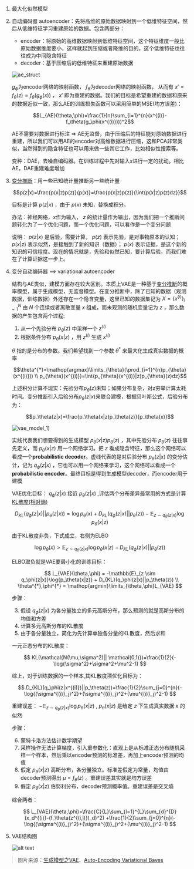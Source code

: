 1. 最大化似然模型
2. 自动编码器 autoencoder：先将高维的原始数据映射到一个低维特征空间，然后从低维特征学习重建原始的数据。包含两部分：

    - encoder：将原始的高维数据映射到低维特征空间，这个特征维度一般比原始数据维度要小，这样就起到压缩或者降维的目的，这个低维特征也往往成为中间隐含特征
    - decoder：基于压缩后的低维特征来重建原始数据

    ![ae_struct](https://cdn.jsdelivr.net/gh/keshuigu/images@main/imgs/ae_strcut.png)

    $g_\phi$为encoder网络的映射函数， $f_\theta$为decoder网络的映射函数， 从而有 $x'=f_\theta(z)=f_\theta(g_\phi(x))$ ， $x'$ 即为重建的数据。我们的目标是希望重建的数据和原来的数据近似一致，那么AE的训练损失函数可以采用简单的MSE(均方误差)：

    $$L_{AE}(\theta,\phi)=\frac{1}{n}\sum_{i=1}^{n}(x^{(i)}-f_\theta(g_\phi(x^{(i)})))^2$$

    AE不需要对数据进行标注 => AE无监督，由于压缩后的特征能对原始数据进行重建，所以我们可以用AE的encoder对高维数据进行压缩，这和PCA非常类似，当然得到的隐含特征也可以用来做一些其它工作，比如相似性搜索等。

    变种：DAE，去噪自编码器。在训练过程中先对输入$x$进行一定的扰动。相比AE，DAE重建难度增加
3. [变分推断](https://zhuanlan.zhihu.com/p/118377754)：用一些已知统计量推断另一些统计量

    $$p(z|x)=\frac{p(x|z)p(z)}{p(x)}=\frac{p(x|z)p(z)}{\int{p(x|z)p(z)dz}}$$

    目标是计算 $p(z|x)$ ，由于 $p(x)$ 未知，替换成积分。

    办法：神经网络，$x$作为输入， $z$ 的统计量作为输出，因为我们把一个推断问题转化为了一个优化问题，而一个优化问题，可以看作是一个变分问题

    说明： $p(z|x)$ 是后验，需要计算， $p(z)$ 表示先验，是对事物原本的认知； $p(x|z)$ 表示似然，是接触到了新的知识（数据）； $p(x)$ 表示证据，是这个新的知识的可信程度。现在的情况就是，先验和似然已知，要计算后验，而我们难在了计算证据这一步上。

4. 变分自动编码器 ==> variational autoencoder

    结构与AE类似，建模方面存在较大区别。本质上VAE是一种基于[变分推断](https://zhuanlan.zhihu.com/p/118377754)的概率模型，属于生成模型，无监督模型。在变分推断中，除了已知的数据（观测数据，训练数据）外还存在一个隐含变量，这里已知的数据集记为 $X=\{x^{(i)}\}_{i=1}^{N}$ 由 $N$ 个连续或者离散变量 $x$ 组成，而未观测的随机变量记为 $z$ ，那么数据的产生包含两个过程:

    1. 从一个先验分布 $p_\theta(z)$ 中采样一个 $z^{(i)}$
    2. 根据条件分布 $p_\theta(x|z)$ ，用 $z^{(i)}$ 生成 $x^{(i)}$

    $\theta$ 指的是分布的参数。我们希望找到一个参数
     $\theta^{*}$ 来最大化生成真实数据的概率

    $$\theta^{*}=\mathop{argmax}\limits_{\theta}(\prod_{i=1}^{n}p_{\theta}(x^{(i)})) \\ p_{\theta}(x^{(i)})=\int{p_{\theta}(x^{(i)}|z)p_{\theta}(z)dz}$$

    上述积分计算不现实：先验分布$p_{\theta}(z)$未知；如果分布复杂，对z穷举计算太耗时间。变分推断引入后验分布$p_\theta(z|x)$来联合建模，根据贝叶斯公式，后验分布为：

    $$p_\theta(z|x)=\frac{p_\theta(x|z)p_\theta(z)}{p_\theta(x)}$$

    ![vae_model_1](https://cdn.jsdelivr.net/gh/keshuigu/images@main/imgs/vae_model_1.png))

    实线代表我们想要得到的生成模型 $p_{\theta}(x|z)p_{\theta}(z)$ ，其中先验分布 $p_{\theta}(z)$ 往往事先定义，而 $p_{\theta}(x|z)$ 用一个网络学习。把 $z$ 看成隐含特征，那么这个网络可以看成一个**probabilistic decoder**。虚线代表的是对后验分布 $p_{\theta}(z|x)$ 的变分估计，记为 $q_{\phi}(z|x)$ ，它也可以用一个网络来学习，这个网络可以看成一个**probabilistic encoder**。最终目标是得到生成模型decoder，而encoder用于建模

    VAE优化目标： $q_\phi(z|x)$ 接近 $p_\theta(z|x)$ ,评估两个分布差异最常用的方式是计算[KL散度(相对熵)](https://zh.wikipedia.org/wiki/%E7%9B%B8%E5%AF%B9%E7%86%B5)

    $$ D_{KL}(q_\phi(z|x)||p_\theta(z|x))=\log{p_\theta(x)+D_{KL}(q_\phi(z|x)||p_\theta(z))}-\mathbb{E}_{z \sim q_\theta(z|x)}\log{p_\theta(x|z)} $$

    由于KL散度非负，下式成立，右侧为ELBO

    $$ \log{p_\theta(x)} > \mathbb{E}_{z \sim q_\theta(z|x)}\log{p_\theta(x|z)}- D_{KL}(q_\phi(z|x)||p_\theta(z)) $$

    ELBO取负就是VAE要最小化的训练目标：

    $$ L_{VAE}(\theta,\phi) = -\mathbb{E}_{z \sim q_\phi(z|x)}\log{p_\theta(x|z)} + D_{KL}(q_\phi(z|x)||p_\theta(z)) \\ \theta^{*},\phi^{*} = \mathop{argmin}\limits_{\theta,\phi}L_{VAE} $$

    步骤：

    3. 假设 $q_\phi(z|x)$ 为各分量独立的多元高斯分布，那么预测的就是高斯分布的均值和方差
    4. 计算多元高斯分布的KL散度
    5. 由于各分量独立，简化为先计算单独各分量的KL散度，然后求和

    一元正态分布的KL散度：

    $$ KL(\mathcal{N(\mu,\sigma^2)|| \mathcal(0,1)})=\frac{1}{2}(-\log{\sigma^2}+\sigma^2+\mu^2-1) $$

    综上，对于训练数据的一个样本,其KL散度项优化目标为：

    $$  D_{KL}(q_\phi(z|x^{(i)})||p_\theta(z))=\frac{1}{2}\sum_{j=0}^{n}(-\log{(\sigma^{(i)}_j)^2}+(\sigma^{(i)}_j)^2+(\mu^{(i)}_j)^2-1) $$

    重建误差： $-\mathbb{E}_{z \sim q_\phi(z|x)}\log{p_\theta(x|z)}$ ,  $p_\theta(x|z)$ 是给定 $z$ 下生成真实数据 $x$ 的似然

    步骤：

    6. 蒙特卡洛方法估计数学期望
    7. 采样操作无法计算梯度，引入重参数化：直观上是从标准正态分布随机采样一个样本，然后乘以encoder预测的标准差，再加上encoder预测的均值
    8. 假定 $p_\theta(x|z)$ 高斯分布，各分量独立。标准差假定为常量，均值由decoder预测得出 $\mu=f_\theta(z)$ 。重建误差其实就是均方误差
    9. 假定 $p_\theta(x|z)$ 伯努利分布，decoder预测概率值。重建误差是交叉熵

    综合两者：

    $$  L_{VAE}(\theta,\phi)=\frac{C}{L}\sum_{l=1}^{L}\sum_{d}^{D}(x_d^{(i)}-(f_\theta(z^{(i,l)})_d)^2) +\frac{1}{2}\sum_{j=0}^{n}(-\log{(\sigma^{(i)}_j)^2}+(\sigma^{(i)}_j)^2+(\mu^{(i)}_j)^2-1) $$

5. VAE结构图

    ![alt text](https://cdn.jsdelivr.net/gh/keshuigu/images@main/imgs/vae_struct.png)


> 图片来源：[生成模型之VAE](https://zhuanlan.zhihu.com/p/452743042)、[Auto-Encoding Variational Bayes](https://arxiv.org/abs/1312.6114)

